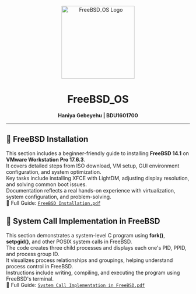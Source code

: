 
<p align="center">
  <img src="logo.png" alt="FreeBSD_OS Logo" width="200"/>
</p>

<h1 align="center">FreeBSD_OS</h1>

<p align="center">
  <strong>Haniya Gebeyehu | BDU1601700</strong>
</p>

---


## 🧰 FreeBSD Installation 

This section includes a beginner-friendly guide to installing **FreeBSD 14.1** on **VMware Workstation Pro 17.6.3**.  
It covers detailed steps from ISO download, VM setup, GUI environment configuration, and system optimization.  
Key tasks include installing XFCE with LightDM, adjusting display resolution, and solving common boot issues.  
Documentation reflects a real hands-on experience with virtualization, system configuration, and problem-solving.  
📄 Full Guide: [`FreeBSD Installation.pdf`](./FreeBSD%20Installation.pdf)


## 🔧 System Call Implementation in FreeBSD

This section demonstrates a system-level C program using **fork()**, **setpgid()**, and other POSIX system calls in FreeBSD.  
The code creates three child processes and displays each one's PID, PPID, and process group ID.  
It visualizes process relationships and groupings, helping understand process control in FreeBSD.  
Instructions include writing, compiling, and executing the program using FreeBSD's terminal.  
📄 Full Guide: [`System Call Implementation in FreeBSD.pdf`](./System%20Call%20Implementation%20in%20FreeBSD.pdf)
